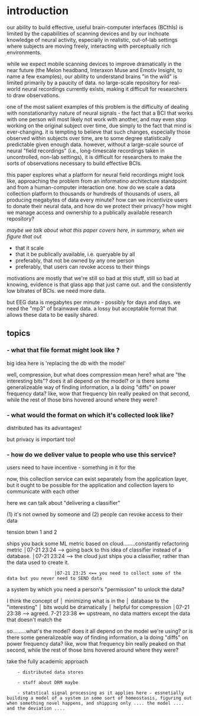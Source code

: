 
# introduction

our ability to build effective, useful brain-computer interfaces (BCthIs) is limited by the capabilities of scanning devices and by our inchoate knowledge of neural activity, especially in realistic, out-of-lab settings where subjects are moving freely, interacting with perceptually rich environments.

while we expect mobile scanning devices to improve dramatically in the near future (the Melon headband, Interaxon Muse and Emotiv Insight, to name a few examples), our ability to understand brains "in the wild" is limited primarily by a paucity of data. no large-scale repository for real-world neural recordings currently exists, making it difficult for researchers to draw observations. 

one of the most salient examples of this problem is the difficulty of dealing with nonstationarityy nature of neural signals - the fact that a BCI that works with one person will most likely not work with another, and may even stop working on the original subject over time, due simply to the fact that mind is ever-changing. it is tempting to believe that such changes, especially those observed within subjects over time, are to some degree statistically predictable given enough data. however, without a large-scale source of neural "field recordings" (i.e., long-timescale recordings taken in uncontrolled, non-lab settings), it is difficult for researchers to make the sorts of observations necessary to build effective BCIs.

this paper explores what a platform for neural field recordings might look like, approaching the problem from an informatino architecture standpoint and from a human-computer interaction one. how do we scale a data collection platform to thousands or hundreds of thousands of users, all producing megabytes of data every minute? how can we incentivize users to donate their neural data, and how do we protect their privacy? how might we manage access and ownership to a publically available research repository?

*maybe we talk about what this paper covers here, in summary, when we figure that out*



- that it scale
- that it be publically available, i.e. queryable by all
- preferably, that not be owned by any one person
- preferably, that users can revoke access to their things


motivations are mostly that we're still so bad at this stuff, still so bad at knowing, evidence is that glass app that just came out. and the consistently low bitrates of BCIs. we need more data.

but EEG data is megabytes per minute - possibly for days and days. we need the "mp3" of brainwave data. a lossy but acceptable format that allows these data to be easily shared. 

## topics 

### - what that file format might look like ?

big idea here is 'replacing the db with the model'

well, compression, but what does compression mean here? what are "the interesting bits"? does it all depend on the model? or is there some generalizeable way of finding information, a la doing "diffs" on power frequency data? like, wow that frequency bin really peaked on that second, while the rest of those bins hovered around where they were?


### - what would the format on which it's collected look like?

distributed has its advantages!

but privacy is important too!

### - how do we deliver value to people who use this service?

users need to have incentive - something in it for the

now, this collection service can exist separately from the application layer, but it ought to be possible for the application and collection layers to communicate with each other

here we can talk about "delivering a classifier"







 (1) it's not owned by someone and (2) people can revoke access to their data 

tension btwn 1 and 2



ships you back some ML metric based on cloud........constantly refactoring metric │07-21 23:24 --> going back to this idea of classifier instead of a database. │07-21 23:24 --> the cloud just ships you a classifier, rather than the data used to create it.

                      │07-21 23:25 <== you need to collect some of the data but you never need to SEND data




a system by which you need a person's "permission" to unlock the data?


I think the concept of
                       │                minimizing what is in the
                       │                database to the "interesting"
                       │                bits would be dramatically
                       │                helpful for compression
                       │07-21 23:38 --> agreed.
    7-21 23:38 <== upstream, no data matters except the data that doesn't match the



so.........what's the model? does it all depend on the model we're using? or is there some generalizeable way of finding information, a la doing "diffs" on power frequency data? like, wow that frequency bin really peaked on that second, while the rest of those bins hovered around where they were?





take the fully academic approach


        - distributed data stores

        - stuff about DRM maybe

        - statstical signal processing as it applies here - essnetially building a model of a system in some sort of homeostasis, figuring out when something novel happens, and shipping only .... the model .... and the deviation ....